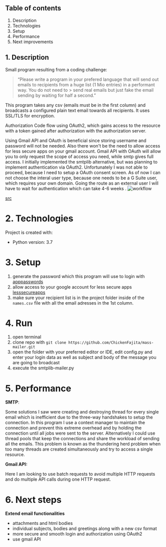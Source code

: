 ## Table of contents
1. Description
2. Technologies
3. Setup
4. Performance
5. Next improvements

## 1. Description
Small program resulting from a coding challenge: 
> “Please write a program in your prefered language that will send out emails to recipients from a huge list (1 Mio entries) in a performant way. You do not need to > send real emails but just fake the email sending by waiting for half a second.”

This program takes any csv (emails must be in the first column) and broadcasts a configured plain text email towards all recipients. It uses SSL/TLS for encryption.

Authorization Code flow using OAuth2, which gains access to the resource with a token gained after authorization with the authorization server.

Using Gmail API and OAuth is beneficial since storing username and password will not be needed. Also there won't be the need to allow access for less secure apps on your gmail account. Gmail API with OAuth will allow you to only request the scope of access you need, while smtp gives full access.
I initially implemented the smtplib alternative, but was planning to implement authentication via OAuth2. Unfortunately I was not able to proceed, because I need to setup a OAuth consent screen.
As of now I can not choose the interal user type, because one needs to be a G Suite user, which requires your own domain. Going the route as an external user I will have to wait for authentication which can take 4-6 weeks
.
![workflow](https://miro.medium.com/max/1400/0*IsGZosgvxFHqNJYA.)

[src](https://miro.medium.com/max/1400/0*IsGZosgvxFHqNJYA.)

# 2. Technologies
Project is created with:
- Python version: 3.7

# 3. Setup
1. generate the password which this program will use to login with [apppasswords](https://myaccount.google.com/apppasswords)
2. allow access to your google account for less secure apps [lesssecureapps](https://myaccount.google.com/lessecureapps)
3. make sure your recipient list is in the project folder inside of the `names.csv` file with all the email adresses in the 1st column.

# 4. Run
1. open terminal
2. clone repo with `git clone https://github.com/ChickenFajita/mass-mailer.git`
3. open the folder with your preferred editor or IDE, edit config.py and enter your login data as well as subject and body of the message you are going to broadcast
4. execute the smtplib-mailer.py

# 5. Performance

**SMTP**:

Some solutions I saw were creating and destroying thread for every single email which is inefficient due to the three-way handshakes to setup the connection.
In this program I use a context manager to maintain the connection and prevent this extreme overhead and by holding the connection until all jobs were sent to the server.
Alternatively I could use thread pools that keep the connections and share the workload of sending all the emails. This problem is known as the thundering herd problem when too many threads are created simultaneously and try to access a single resource.

**Gmail API:**

Here I am looking to use batch requests to avoid multiple HTTP requests and do multiple API calls during one HTTP request.

# 6. Next steps

**Extend email functionalities**
- attachments and html bodies
- individual subjects, bodies and greetings along with a new csv format
- more secure and smooth login and authorization using OAuth2
- use gmail API
